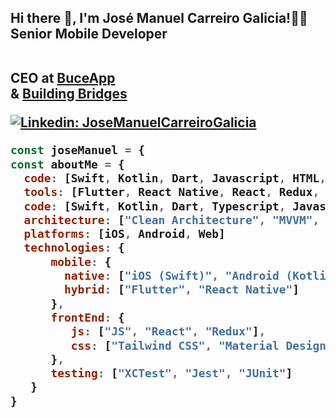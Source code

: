 <h2> Hi there 👋,  I'm José Manuel Carreiro Galicia!🤘🏻
</br>Senior Mobile Developer 

</br> CEO at <a href="https://buceapp.com/">BuceApp</a>
</br> &   <a href="https://www.buildingbridges.com.mx/">Building Bridges</a>
</em></p>
[![Linkedin: JoseManuelCarreiroGalicia](https://img.shields.io/badge/-ManuelCarreiro-blue?style=flat-square&logo=Linkedin&logoColor=white&link=https://www.linkedin.com/in/manuelcarreirogalicia//)](https://www.linkedin.com/in/manuelcarreirogalicia/)
<br/>


```javascript
const joseManuel = {
const aboutMe = { 
  code: [Swift, Kotlin, Dart, Javascript, HTML, CSS],
  tools: [Flutter, React Native, React, Redux, Storybook, Jest],
  code: [Swift, Kotlin, Dart, Typescript, Javascript, HTML, CSS],
  architecture: ["Clean Architecture", "MVVM", "MVC"],
  platforms: [iOS, Android, Web]
  technologies: {
      mobile: {
        native: ["iOS (Swift)", "Android (Kotlin)"],
        hybrid: ["Flutter", "React Native"]
      },
      frontEnd: {
         js: ["JS", "React", "Redux"],
         css: ["Tailwind CSS", "Material Design", "Bootstrap"]
      },
      testing: ["XCTest", "Jest", "JUnit"]
   }
}
```
